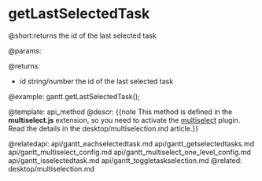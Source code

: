 getLastSelectedTask
=============

@short:returns the id of the last selected task
	

@params:


@returns:
- id	string/number	the id of the last selected task


@example:
gantt.getLastSelectedTask();

@template:	api_method
@descr:
{{note This method is defined in the **multiselect.js** extension, so you need to activate the [multiselect](desktop/extensions_list.md#multitaskselection) plugin. Read the details in the desktop/multiselection.md article.}}


@relatedapi:
	api/gantt_eachselectedtask.md
    api/gantt_getselectedtasks.md
    api/gantt_multiselect_config.md
    api/gantt_multiselect_one_level_config.md
    api/gantt_isselectedtask.md
    api/gantt_toggletaskselection.md
@related:
	desktop/multiselection.md